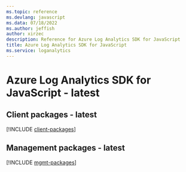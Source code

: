 ```yaml
---
ms.topic: reference
ms.devlang: javascript
ms.data: 07/18/2022
ms.author: jeffish
author: xirzec
description: Reference for Azure Log Analytics SDK for JavaScript
title: Azure Log Analytics SDK for JavaScript
ms.service: loganalytics
---
```

# Azure Log Analytics SDK for JavaScript - latest

## Client packages - latest
[!INCLUDE [client-packages](log-analytics-client-index.md)]
## Management packages - latest
[!INCLUDE [mgmt-packages](log-analytics-mgmt-index.md)]
